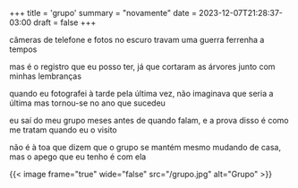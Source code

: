 +++
title = 'grupo'
summary = "novamente"
date = 2023-12-07T21:28:37-03:00
draft = false
+++

câmeras de telefone e fotos no escuro travam uma guerra ferrenha a tempos

mas é o registro que eu posso ter, já que cortaram as árvores junto com minhas
lembranças

quando eu fotografei à tarde pela última vez, não imaginava que seria a última
mas tornou-se no ano que sucedeu

eu saí do meu grupo meses antes de quando falam, e a prova disso é como me
tratam quando eu o visito

não é à toa que dizem que o grupo se mantém mesmo mudando de casa, mas o apego
que eu tenho é com ela

{{< image frame="true" wide="false" src="/grupo.jpg" alt="Grupo" >}}
